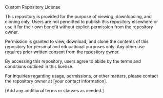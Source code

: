 Custom Repository License

This repository is provided for the purpose of viewing, downloading, and cloning only. Users are not permitted to publish this repository elsewhere or use it for their own benefit without explicit permission from the repository owner.

Permission is granted to view, download, and clone the contents of this repository for personal and educational purposes only. Any other use requires prior written consent from the repository owner.

By accessing this repository, users agree to abide by the terms and conditions outlined in this license.

For inquiries regarding usage, permissions, or other matters, please contact the repository owner at [your contact information].

[Add any additional terms or clauses as needed.]